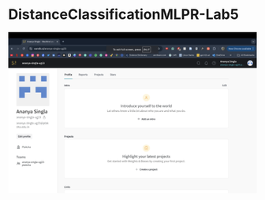# DistanceClassificationMLPR-Lab5


![wandb_picture](https://github.com/ananyasingla2004/DistanceClassificationMLPR-Lab5/blob/main/wanddb.png) 

